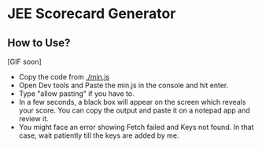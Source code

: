 # JEE Scorecard Generator

## How to Use?

[GIF soon]

- Copy the code from [./min.js](https://github.com/skndash96/jee-scorecard/tree/main/min.js)
- Open Dev tools and Paste the min.js in the console and hit enter.
- Type "allow pasting" if you have to.
- In a few seconds, a black box will appear on the screen which reveals your score. You can copy the output and paste it on a notepad app and review it.
-  You might face an error showing Fetch failed and Keys not found. In that case, wait patiently till the keys are added by me.